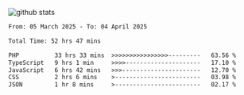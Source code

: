 
![github stats](https://github-readme-stats.vercel.app/api?username=realmahd1&show_icons=true&theme=codeSTACKr&hide_rank=true&count_private=true)

<!--START_SECTION:waka-->

```txt
From: 05 March 2025 - To: 04 April 2025

Total Time: 52 hrs 47 mins

PHP          33 hrs 33 mins  >>>>>>>>>>>>>>>>---------   63.56 %
TypeScript   9 hrs 1 min     >>>>---------------------   17.10 %
JavaScript   6 hrs 42 mins   >>>----------------------   12.70 %
CSS          2 hrs 6 mins    >------------------------   03.98 %
JSON         1 hr 8 mins     >------------------------   02.17 %
```

<!--END_SECTION:waka-->
